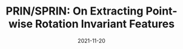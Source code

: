 ---
title: "PRIN/SPRIN: On Extracting Point-wise Rotation Invariant Features"
collection: publications
permalink: /publications/sprin
excerpt: 'Point cloud analysis without pose priors is very challenging in real applications, as the orientations of point clouds are often unknown. In this paper, we propose a brand new point-set learning framework PRIN, namely, Point-wise Rotation Invariant Network, focusing on rotation invariant feature extraction in point clouds analysis. We construct spherical signals by Density Aware Adaptive Sampling to deal with distorted point distributions in spherical space. Spherical Voxel Convolution and Point Re-sampling are proposed to extract rotation invariant features for each point. In addition, we extend PRIN to a sparse version called SPRIN, which directly operates on sparse point clouds. Both PRIN and SPRIN can be applied to tasks ranging from object classification, part segmentation, to 3D feature matching and label alignment. Results show that, on the dataset with randomly rotated point clouds, SPRIN demonstrates better performance than state-of-the-art methods without any data augmentation. We also provide thorough theoretical proof and analysis for point-wise rotation invariance achieved by our methods.'
date: '2021-11-20'
venue: 'TPAMI'
image: '/images/sprin.jpg'
arxiv: 'https://arxiv.org/abs/2102.12093'
code: 'https://github.com/qq456cvb/SPRIN'
weight: 200
citation: 'You, Y., Lou, Y., Shi, R., Liu, Q., Tai, Y. W., Ma, L., ... & Lu, C. (2021). PRIN/SPRIN: On Extracting Point-wise Rotation Invariant Features. arXiv preprint arXiv:2102.12093.'
authors: '<b>Yang You</b>, Yujing Lou, Ruoxi Shi, Qi Liu, Yu-Wing Tai, Lizhuang Ma, Weiming Wang, Cewu Lu'
---